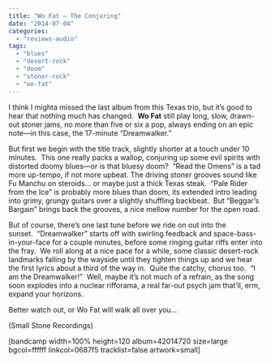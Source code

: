 ```yaml
---
title: "Wo Fat – The Conjuring"
date: "2014-07-04"
categories: 
  - "reviews-audio"
tags: 
  - "blues"
  - "desert-rock"
  - "doom"
  - "stoner-rock"
  - "wo-fat"
---
```


I think I mighta missed the last album from this Texas trio, but it’s good to hear that nothing much has changed.  **Wo Fat** still play long, slow, drawn-out stoner jams, no more than five or six a pop, always ending on an epic note—in this case, the 17-minute “Dreamwalker.”

But first we begin with the title track, slightly shorter at a touch under 10 minutes.  This one really packs a wallop, conjuring up some evil spirits with distorted doomy blues—or is that bluesy doom?  “Read the Omens” is a tad more up-tempo, if not more upbeat. The driving stoner grooves sound like Fu Manchu on steroids… or maybe just a thick Texas steak.  “Pale Rider from the Ice” is probably more blues than doom, its extended intro leading into grimy, grungy guitars over a slightly shuffling backbeat.  But “Beggar’s Bargain” brings back the grooves, a nice mellow number for the open road.

But of course, there’s one last tune before we ride on out into the sunset.  “Dreamwalker” starts off with swirling feedback and space-bass-in-your-face for a couple minutes, before some ringing guitar riffs enter into the fray.  We roll along at a nice pace for a while, some classic desert-rock landmarks falling by the wayside until they tighten things up and we hear the first lyrics about a third of the way in.  Quite the catchy, chorus too.  “I am the Dreamwalker!”  Well, maybe it’s not much of a refrain, as the song soon explodes into a nuclear rifforama, a real far-out psych jam that’ll, erm, expand your horizons.

Better watch out, or Wo Fat will walk all over you…

(Small Stone Recordings)

\[bandcamp width=100% height=120 album=42014720 size=large bgcol=ffffff linkcol=0687f5 tracklist=false artwork=small\]
